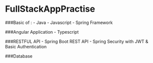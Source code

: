 # FullStackAppPractise

###Basic of :
    - Java
    - Javascript 
    - Spring Framework

###Angular Application
    - Typescript

###RESTFUL API
    - Spring Boot REST API
    - Spring Security with JWT & Basic Authentication

###Database
